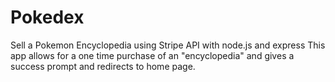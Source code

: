 # Pokedex
Sell a Pokemon Encyclopedia using Stripe API with node.js and express
This app allows for a one time purchase of an "encyclopedia" and gives a success prompt and redirects to home page.
